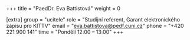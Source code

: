 +++
title = "PaedDr. Eva Battistová"
weight = 0

[extra]
group = "ucitele"
role = "Studijní referent, Garant elektronického zápisu pro KITTV"
email = "eva.battistova@pedf.cuni.cz"
phone = "+420 221 900 141"
time = "Pondělí 12:00 &ndash; 13:00"
+++

